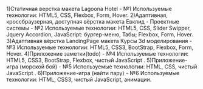 1)Статичная верстка макета Lagoona Hotel - №1 Используемые технологии: HTML5, CSS, Flexbox, Form, Hover.
2)Адаптивная, кроссбраузерная, доступная вёрстка макета Евклид - Проектные системы - №2 Используемые технологии: HTML5, CSS, Slider Swipper, Jquery Accordion, JavaScript: бургер-меню, Табы; Flexbox, Form, Hover.
3)Адаптивная вёрстка LandingPage макета Курсы 3d моделирования - №3 Используемые технологии: HTML5, CSS3, BootStrap, Flexbox, Form, Hover.
4)Приложение заметки(todo) - №4 Используемые технологии: HTML5, CSS3, BootStrap, Flexbox, чистый JavaScript .
5)Приложение-игра (морской бой) - №5 Используемые технологии: HTML, CSS, чистый JavaScript .
6)Приложение-игра (найти пару) - №6 Используемые технологии: HTML, CSS3, чистый JavaScript, анимации.
